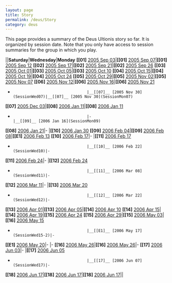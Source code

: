 ```yaml
---
layout: page
title: Story
permalink: /deus/Story
category: deus
---
```

This page provides a summary of the Deus Ultionis story so far. It is organized by session date. Note that you only have access to session summaries for the group in which you play.

||__Saturday__|__Wednesday__|__Monday__
__[[01]__ [2005 Sep 03](SessionSat01)|__[[01]__ [2005 Sep 07](SessionWed01)|__[[01]__ [2005 Sep 12](SessionMon01)
__[[02]__ [2005 Sep 17](SessionSat02)|__[[02]__ [2005 Sep 21](SessionWed02)|__[[02]__ [2005 Sep 26](SessionMon02)
__[[03]__ [2005 Oct 01](SessionSat03)|__[[03]__ [2005 Oct 05](SessionWed03)|__[[03]__ [2005 Oct 10](SessionMon03)
__[[04]__ [2005 Oct 15](SessionSat04)|__[[04]__ [2005 Oct 19](SessionWed04)|__[[04]__ [2005 Oct 24](SessionMon04)
__[[05]__ [2005 Oct 29](SessionSat05)|__[[05]__ [2005 Nov 02](SessionWed05)|__[[05]__ [2005 Nov 07](SessionMon05)
__[[06]__ [2005 Nov 12](SessionSat06)|__[[06]__ [2005 Nov 16](SessionWed06)|__[[06]__ [2005 Nov 21](SessionMon06)
-                                     |__[[07]__ [2005 Nov 30](SessionWed07)|__[[07]__ [2005 Nov 30](SessionMon07)
__[[07]__ [2005 Dec 03](SessionSat07)|__[[08]__ [2006 Jan 11](SessionWed08)|__[[08]__ [2006 Jan 11](SessionMon08)
-                                     |-                                     |__[[09]__ [2006 Jan 16](SessionMon09)
__[[08]__ [2006 Jan 21](SessionSat08)|-                                     |__[[10]__ [2006 Jan 30](SessionMon10)
__[[09]__ [2006 Feb 04](SessionSat09)|__[[09]__ [2006 Feb 08](SessionWed09)|__[[E1]__ [2006 Feb 13](SessionMon10-2)
__[[10]__ [2006 Feb 17](SessionSat10)|-                                     |__[[11]__ [2006 Feb 17](SessionMon11)
-                                     |__[[10]__ [2006 Feb 22](SessionWed10)|-
__[[11]__ [2006 Feb 24](SessionSat11)|-                                     |__[[12]__ [2006 Feb 24](SessionMon12)
-                                     |__[[11]__ [2006 Mar 08](SessionWed11)|-
__[[12]__ [2006 Mar 11](SessionSat12)|-                                     |__[[13]__ [2006 Mar 20](SessionMon13)
-                                     |__[[12]__ [2006 Mar 22](SessionWed12)|-
__[[13]__ [2006 Apr 01](SessionSat13)|__[[13]__ [2006 Apr 05](SessionWed13)|__[[14]__ [2006 Apr 10](SessionMon14)
__[[14]__ [2006 Apr 15](SessionSat14)|__[[14]__ [2006 Apr 19](SessionWed14)|__[[15]__ [2006 Apr 24](SessionMon15)
__[[15]__ [2006 Apr 29](SessionSat15)|__[[15]__ [2006 May 03](SessionWed15)|__[[16]__ [2006 May 15](SessionMon16)
-                                     |__[[E1]__ [2006 May 17](SessionWed15-2)|-
__[[E1]__ [2006 May 20](SessionSat15-2)|-                                     |-
__[[16]__ [2006 May 26](SessionSat16)|__[[16]__ [2006 May 26](SessionWed16)|-
__[[17]__ [2006 Jun 03](SessionSat17)|-                                     |__[[17]__ [2006 Jun 05](SessionMon17)
-                                     |__[[17]__ [2006 Jun 07](SessionWed17)|-
__[[18]__ [2006 Jun 17](SessionSat18)|__[[18]__ [2006 Jun 17](SessionWed18)|__[[18]__ [2006 Jun 17](SessionMon18)||
